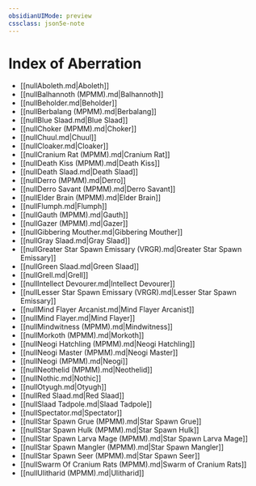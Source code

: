```yaml
---
obsidianUIMode: preview
cssclass: json5e-note
---
```

# Index of Aberration

- [[nullAboleth.md|Aboleth]]
- [[nullBalhannoth (MPMM).md|Balhannoth]]
- [[nullBeholder.md|Beholder]]
- [[nullBerbalang (MPMM).md|Berbalang]]
- [[nullBlue Slaad.md|Blue Slaad]]
- [[nullChoker (MPMM).md|Choker]]
- [[nullChuul.md|Chuul]]
- [[nullCloaker.md|Cloaker]]
- [[nullCranium Rat (MPMM).md|Cranium Rat]]
- [[nullDeath Kiss (MPMM).md|Death Kiss]]
- [[nullDeath Slaad.md|Death Slaad]]
- [[nullDerro (MPMM).md|Derro]]
- [[nullDerro Savant (MPMM).md|Derro Savant]]
- [[nullElder Brain (MPMM).md|Elder Brain]]
- [[nullFlumph.md|Flumph]]
- [[nullGauth (MPMM).md|Gauth]]
- [[nullGazer (MPMM).md|Gazer]]
- [[nullGibbering Mouther.md|Gibbering Mouther]]
- [[nullGray Slaad.md|Gray Slaad]]
- [[nullGreater Star Spawn Emissary (VRGR).md|Greater Star Spawn Emissary]]
- [[nullGreen Slaad.md|Green Slaad]]
- [[nullGrell.md|Grell]]
- [[nullIntellect Devourer.md|Intellect Devourer]]
- [[nullLesser Star Spawn Emissary (VRGR).md|Lesser Star Spawn Emissary]]
- [[nullMind Flayer Arcanist.md|Mind Flayer Arcanist]]
- [[nullMind Flayer.md|Mind Flayer]]
- [[nullMindwitness (MPMM).md|Mindwitness]]
- [[nullMorkoth (MPMM).md|Morkoth]]
- [[nullNeogi Hatchling (MPMM).md|Neogi Hatchling]]
- [[nullNeogi Master (MPMM).md|Neogi Master]]
- [[nullNeogi (MPMM).md|Neogi]]
- [[nullNeothelid (MPMM).md|Neothelid]]
- [[nullNothic.md|Nothic]]
- [[nullOtyugh.md|Otyugh]]
- [[nullRed Slaad.md|Red Slaad]]
- [[nullSlaad Tadpole.md|Slaad Tadpole]]
- [[nullSpectator.md|Spectator]]
- [[nullStar Spawn Grue (MPMM).md|Star Spawn Grue]]
- [[nullStar Spawn Hulk (MPMM).md|Star Spawn Hulk]]
- [[nullStar Spawn Larva Mage (MPMM).md|Star Spawn Larva Mage]]
- [[nullStar Spawn Mangler (MPMM).md|Star Spawn Mangler]]
- [[nullStar Spawn Seer (MPMM).md|Star Spawn Seer]]
- [[nullSwarm Of Cranium Rats (MPMM).md|Swarm of Cranium Rats]]
- [[nullUlitharid (MPMM).md|Ulitharid]]
